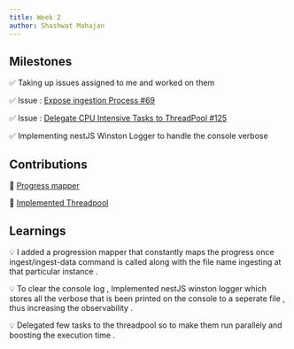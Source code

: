 ```yaml
---
title: Week 2
author: Shashwat Mahajan
---
```


## Milestones

✅ Taking up issues assigned to me and worked on them 

✅ Issue : [Expose ingestion Process #69](https://github.com/ChakshuGautam/cQube-ingestion/issues/69)

✅ Issue : [Delegate CPU Intensive Tasks to ThreadPool #125](https://github.com/ChakshuGautam/cQube-ingestion/issues/125)

✅ Implementing nestJS Winston Logger to handle the console verbose 


## Contributions

🧧 [Progress mapper](https://github.com/ChakshuGautam/cQube-ingestion/pull/150)

🧧 [Implemented Threadpool ](https://github.com/ChakshuGautam/cQube-ingestion/pull/139)

## Learnings

💡 I added a progression mapper that constantly maps the progress once ingest/ingest-data command is called along with the file name ingesting at that particular instance . 

💡 To clear the console log , Implemented nestJS winston logger which stores all the verbose that is been printed on the console to a seperate file , thus increasing the observability .

💡 Delegated few tasks to the threadpool so to make them run parallely and boosting the execution time . 

